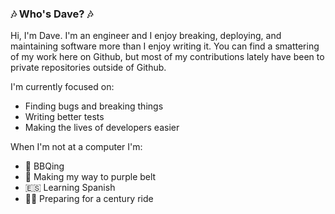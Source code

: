 ### 🎶 Who's Dave? 🎶

Hi, I'm Dave. I'm an engineer and I enjoy breaking, deploying, and maintaining software more than I enjoy writing it. You can find a smattering of my work here on Github, but most of my contributions lately have been to private repositories outside of Github.

I'm currently focused on:

  - Finding bugs and breaking things
  - Writing better tests
  - Making the lives of developers easier

When I'm not at a computer I'm:

  - 🐖 BBQing
  - 🥋 Making my way to purple belt
  - 🇪🇸 Learning Spanish
  - 🚴‍♂️ Preparing for a century ride
